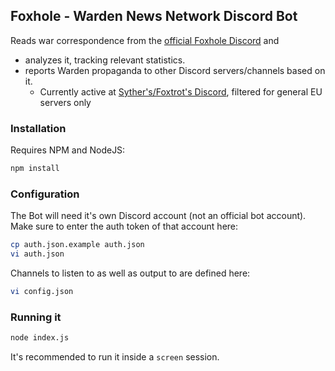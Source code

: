 ## Foxhole - Warden News Network Discord Bot

Reads war correspondence from the [official Foxhole Discord](https://discord.gg/S8mb6DS) and 
* analyzes it, tracking relevant statistics.
* reports Warden propaganda to other Discord servers/channels based on it.
  * Currently active at [Syther's/Foxtrot's Discord](https://discord.gg/5SujEGJ), filtered for general EU servers only

### Installation

Requires NPM and NodeJS:

```bash
npm install
```

### Configuration

The Bot will need it's own Discord account (not an official bot account). Make sure to enter the auth token of that account here:
```bash
cp auth.json.example auth.json
vi auth.json
```

Channels to listen to as well as output to are defined here:
```bash
vi config.json
```

### Running it
```bash
node index.js
```
It's recommended to run it inside a `screen` session.